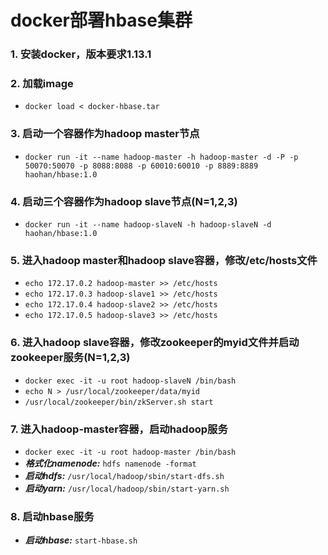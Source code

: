 # docker部署hbase集群

### 1. 安装docker，版本要求1.13.1  
 
### 2. 加载image  
* `docker load < docker-hbase.tar`  
 
### 3. 启动一个容器作为hadoop master节点  
* `docker run -it --name hadoop-master -h hadoop-master -d -P -p 50070:50070 -p 8088:8088 -p 60010:60010 -p 8889:8889 haohan/hbase:1.0`

### 4. 启动三个容器作为hadoop slave节点(N=1,2,3)  
* `docker run -it --name hadoop-slaveN -h hadoop-slaveN -d haohan/hbase:1.0`  

### 5. 进入hadoop master和hadoop slave容器，修改/etc/hosts文件
* `echo 172.17.0.2 hadoop-master >> /etc/hosts`  
* `echo 172.17.0.3 hadoop-slave1 >> /etc/hosts`  
* `echo 172.17.0.4 hadoop-slave2 >> /etc/hosts`  
* `echo 172.17.0.5 hadoop-slave3 >> /etc/hosts`

### 6. 进入hadoop slave容器，修改zookeeper的myid文件并启动zookeeper服务(N=1,2,3)
* `docker exec -it -u root hadoop-slaveN /bin/bash`  
* `echo N > /usr/local/zookeeper/data/myid`  
* `/usr/local/zookeeper/bin/zkServer.sh start` 

### 7. 进入hadoop-master容器，启动hadoop服务  
* `docker exec -it -u root hadoop-master /bin/bash`
* ***格式化namenode:*** `hdfs namenode -format`  
* ***启动hdfs:*** `/usr/local/hadoop/sbin/start-dfs.sh`  
* ***启动yarn:*** `/usr/local/hadoop/sbin/start-yarn.sh` 

### 8. 启动hbase服务
* ***启动hbase:*** `start-hbase.sh`   
